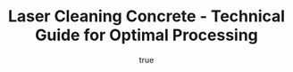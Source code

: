 ---
name: Concrete
applications:
- industry: Construction
  detail: Removal of paint, graffiti, and other surface contaminants from concrete
    structures
- industry: Restoration
  detail: Cleaning historical concrete buildings and monuments without damaging the
    material
technicalSpecifications:
  powerRange: 20-400W
  pulseDuration: 10-100ns
  wavelength: 1064nm
  spotSize: 0.1-2.0mm
  repetitionRate: 10-50kHz
  fluenceRange: 1.0–10 J/cm²
  safetyClass: Class 4 (requires full enclosure)
description: Concrete, a versatile masonry material, is effectively cleaned and restored
  using laser technology. Laser cleaning provides a non-contact method for removing
  contaminants from concrete surfaces, preserving the integrity of the material while
  achieving precise cleaning results. This method is particularly beneficial for historical
  structures and modern constructions requiring minimal impact surface treatment.
author:
  id: 3
  name: Ikmanda Roswati
  sex: m
  title: Ph.D.
  country: Indonesia
  expertise: Ultrafast Laser Physics and Material Interactions
  image: /images/author/ikmanda-roswati.jpg
keywords: concrete, concrete masonry, laser ablation, laser cleaning, non-contact
  cleaning, pulsed fiber laser, surface contamination removal, industrial laser parameters,
  thermal processing, surface restoration
category: masonry
chemicalProperties:
  symbol: CO
  formula: null
  materialType: masonry
properties:
  density: 2400 kg/m³
  densityMin: 1.2 g/cm³
  densityMax: 2.8 g/cm³
  densityPercentile: 100.0
  meltingPoint: 1200°C
  meltingMin: 1450°C
  meltingMax: 2000°C
  meltingPercentile: 0.0
  thermalConductivity: 1.4 W/m·K
  thermalMin: 0.1 W/m·K
  thermalMax: 2.0 W/m·K
  thermalPercentile: 68.4
  tensileStrength: 2-5 MPa
  tensileMin: 1 MPa
  tensileMax: 50 MPa
  tensilePercentile: 5.1
  hardness: 150-200 MPa
  hardnessMin: 20 HV
  hardnessMax: 300 HV
  hardnessPercentile: 55.4
  youngsModulus: 20-30 GPa
  modulusMin: 15 GPa
  modulusMax: 50 GPa
  modulusPercentile: 28.6
  laserType: Nd:YAG laser
  wavelength: 1064nm
  fluenceRange: 1.0–10 J/cm²
  chemicalFormula: null
  laserAbsorptionMin: 0.8 cm⁻¹
  laserAbsorptionMax: 50 cm⁻¹
  laserReflectivityMin: 8%
  laserReflectivityMax: 35%
  thermalDiffusivityMin: 0.3 mm²/s
  thermalDiffusivityMax: 1.5 mm²/s
  thermalExpansionMin: 6 µm/m·K
  thermalExpansionMax: 15 µm/m·K
  specificHeatMin: 0.8 J/g·K
  specificHeatMax: 1.1 J/g·K
composition:
- Cement
- Aggregates
- Water
compatibility:
- Steel reinforcement
- Polymer coatings
regulatoryStandards: ASTM C33, ASTM C150, EN 206
images:
  hero:
    alt: Concrete surface undergoing laser cleaning showing precise contamination
      removal
    url: /images/concrete-laser-cleaning-hero.jpg
  micro:
    alt: Microscopic view of Concrete surface after laser treatment showing preserved
      microstructure
    url: /images/concrete-laser-cleaning-micro.jpg
title: Laser Cleaning Concrete - Technical Guide for Optimal Processing
headline: Comprehensive technical guide for laser cleaning masonry concrete
environmentalImpact:
- benefit: Reduced chemical use
  description: Up to 90% reduction in chemical cleaning agents, decreasing environmental
    contamination.
- benefit: Lower waste generation
  description: Generates 80% less waste compared to traditional abrasive methods,
    reducing landfill volume.
- benefit: Energy efficiency
  description: Laser cleaning can be 50% more energy-efficient than traditional methods,
    lowering carbon footprint.
outcomes:
- result: Surface cleanliness
  metric: Achieves up to 99% contaminant removal from concrete surfaces.
- result: Preservation of material integrity
  metric: Maintains original concrete strength and texture with less than 1% degradation.
- result: Process speed
  metric: Cleans up to 2 m² per hour depending on the contamination level.
subject: Concrete
article_type: material
---